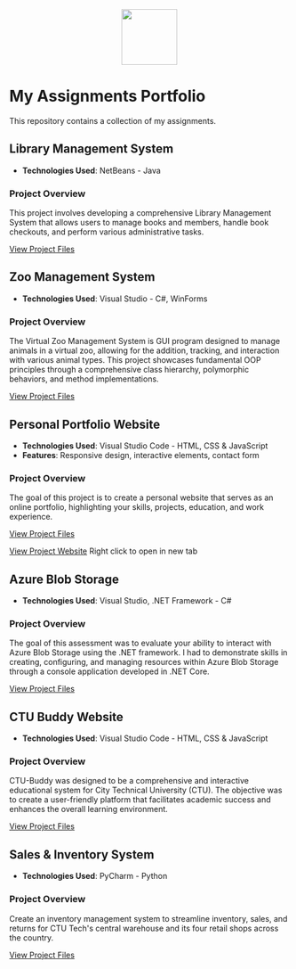 <div id="header" align="center">
  <img src= "https://media.giphy.com/media/NgurY1o4z080Jfoyzw/giphy.gif?cid=ecf05e47zs6z2wvj6mspvzisa8dd5w7awt24wxhpodsk64sy&ep=v1_stickers_search&rid=giphy.gif&ct=s" width="100"/>
</div>

# My Assignments Portfolio
This repository contains a collection of my assignments.

## Library Management System
- **Technologies Used**: NetBeans - Java

### Project Overview
This project involves developing a comprehensive Library Management System that allows users to manage books and members, handle book checkouts, and perform various administrative tasks.

[View Project Files](LibraryManagementSystem/)

## Zoo Management System
- **Technologies Used**: Visual Studio - C#, WinForms

### Project Overview
The Virtual Zoo Management System is GUI program designed to manage animals in a virtual zoo, allowing for the addition, tracking, and interaction with various animal types. This project showcases fundamental OOP principles through a comprehensive class hierarchy, polymorphic behaviors, and method implementations.

[View Project Files](ZooManagementSystem/)

## Personal Portfolio Website

- **Technologies Used**: Visual Studio Code - HTML, CSS & JavaScript
- **Features**: Responsive design, interactive elements, contact form

### Project Overview
The goal of this project is to create a personal website that serves as an online portfolio, highlighting your skills, projects, education, and work experience.

[View Project Files](PersonalPortfolioWebsite/)

[View Project Website](http://simone-portfolio.infinityfreeapp.com/?i=1) Right click to open in new tab

## Azure Blob Storage
- **Technologies Used**: Visual Studio, .NET Framework - C#

### Project Overview
The goal of this assessment was to evaluate your ability to interact with Azure Blob Storage using the .NET framework. I had to demonstrate skills in creating, configuring, and managing resources within Azure Blob Storage through a console application developed in .NET Core.

[View Project Files](AzureBlobStorageAssessment/)
## CTU Buddy Website
- **Technologies Used**: Visual Studio Code - HTML, CSS & JavaScript
  
### Project Overview   
CTU-Buddy was designed to be a comprehensive and interactive educational system for City Technical University (CTU). The objective was to create a user-friendly platform that facilitates academic success and enhances the overall learning environment.

[View Project Files](CTU-Buddy/)

## Sales & Inventory System

- **Technologies Used**: PyCharm - Python

### Project Overview    
Create an inventory management system to streamline inventory, sales, and returns for CTU Tech's central warehouse and its four retail shops across the country.

[View Project Files](Sales&InventorySystem/)
